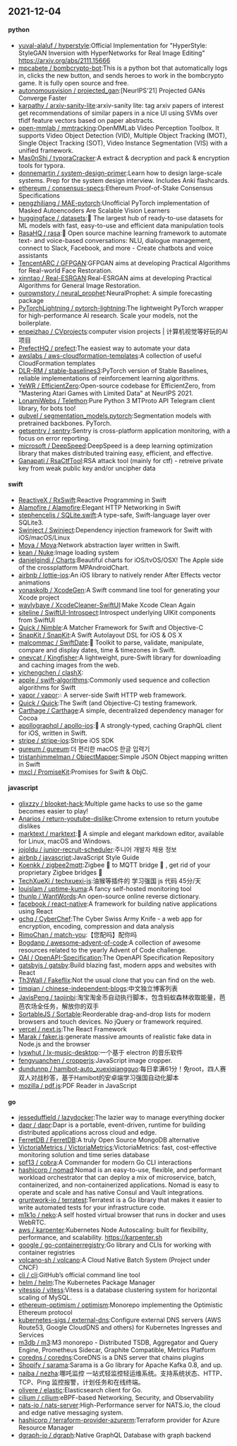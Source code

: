 ## 2021-12-04

#### python
* [yuval-alaluf / hyperstyle](https://github.com/yuval-alaluf/hyperstyle):Official Implementation for "HyperStyle: StyleGAN Inversion with HyperNetworks for Real Image Editing" https://arxiv.org/abs/2111.15666
* [mpcabete / bombcrypto-bot](https://github.com/mpcabete/bombcrypto-bot):This is a python bot that automatically logs in, clicks the new button, and sends heroes to work in the bombcrypto game. It is fully open source and free.
* [autonomousvision / projected_gan](https://github.com/autonomousvision/projected_gan):[NeurIPS'21] Projected GANs Converge Faster
* [karpathy / arxiv-sanity-lite](https://github.com/karpathy/arxiv-sanity-lite):arxiv-sanity lite: tag arxiv papers of interest get recommendations of similar papers in a nice UI using SVMs over tfidf feature vectors based on paper abstracts.
* [open-mmlab / mmtracking](https://github.com/open-mmlab/mmtracking):OpenMMLab Video Perception Toolbox. It supports Video Object Detection (VID), Multiple Object Tracking (MOT), Single Object Tracking (SOT), Video Instance Segmentation (VIS) with a unified framework.
* [Mas0nShi / typoraCracker](https://github.com/Mas0nShi/typoraCracker):A extract & decryption and pack & encryption tools for typora.
* [donnemartin / system-design-primer](https://github.com/donnemartin/system-design-primer):Learn how to design large-scale systems. Prep for the system design interview. Includes Anki flashcards.
* [ethereum / consensus-specs](https://github.com/ethereum/consensus-specs):Ethereum Proof-of-Stake Consensus Specifications
* [pengzhiliang / MAE-pytorch](https://github.com/pengzhiliang/MAE-pytorch):Unofficial PyTorch implementation of Masked Autoencoders Are Scalable Vision Learners
* [huggingface / datasets](https://github.com/huggingface/datasets):🤗
The largest hub of ready-to-use datasets for ML models with fast, easy-to-use and efficient data manipulation tools
* [RasaHQ / rasa](https://github.com/RasaHQ/rasa):💬
Open source machine learning framework to automate text- and voice-based conversations: NLU, dialogue management, connect to Slack, Facebook, and more - Create chatbots and voice assistants
* [TencentARC / GFPGAN](https://github.com/TencentARC/GFPGAN):GFPGAN aims at developing Practical Algorithms for Real-world Face Restoration.
* [xinntao / Real-ESRGAN](https://github.com/xinntao/Real-ESRGAN):Real-ESRGAN aims at developing Practical Algorithms for General Image Restoration.
* [ourownstory / neural_prophet](https://github.com/ourownstory/neural_prophet):NeuralProphet: A simple forecasting package
* [PyTorchLightning / pytorch-lightning](https://github.com/PyTorchLightning/pytorch-lightning):The lightweight PyTorch wrapper for high-performance AI research. Scale your models, not the boilerplate.
* [enpeizhao / CVprojects](https://github.com/enpeizhao/CVprojects):computer vision projects | 计算机视觉等好玩的AI项目
* [PrefectHQ / prefect](https://github.com/PrefectHQ/prefect):The easiest way to automate your data
* [awslabs / aws-cloudformation-templates](https://github.com/awslabs/aws-cloudformation-templates):A collection of useful CloudFormation templates
* [DLR-RM / stable-baselines3](https://github.com/DLR-RM/stable-baselines3):PyTorch version of Stable Baselines, reliable implementations of reinforcement learning algorithms.
* [YeWR / EfficientZero](https://github.com/YeWR/EfficientZero):Open-source codebase for EfficientZero, from "Mastering Atari Games with Limited Data" at NeurIPS 2021.
* [LonamiWebs / Telethon](https://github.com/LonamiWebs/Telethon):Pure Python 3 MTProto API Telegram client library, for bots too!
* [qubvel / segmentation_models.pytorch](https://github.com/qubvel/segmentation_models.pytorch):Segmentation models with pretrained backbones. PyTorch.
* [getsentry / sentry](https://github.com/getsentry/sentry):Sentry is cross-platform application monitoring, with a focus on error reporting.
* [microsoft / DeepSpeed](https://github.com/microsoft/DeepSpeed):DeepSpeed is a deep learning optimization library that makes distributed training easy, efficient, and effective.
* [Ganapati / RsaCtfTool](https://github.com/Ganapati/RsaCtfTool):RSA attack tool (mainly for ctf) - retreive private key from weak public key and/or uncipher data

#### swift
* [ReactiveX / RxSwift](https://github.com/ReactiveX/RxSwift):Reactive Programming in Swift
* [Alamofire / Alamofire](https://github.com/Alamofire/Alamofire):Elegant HTTP Networking in Swift
* [stephencelis / SQLite.swift](https://github.com/stephencelis/SQLite.swift):A type-safe, Swift-language layer over SQLite3.
* [Swinject / Swinject](https://github.com/Swinject/Swinject):Dependency injection framework for Swift with iOS/macOS/Linux
* [Moya / Moya](https://github.com/Moya/Moya):Network abstraction layer written in Swift.
* [kean / Nuke](https://github.com/kean/Nuke):Image loading system
* [danielgindi / Charts](https://github.com/danielgindi/Charts):Beautiful charts for iOS/tvOS/OSX! The Apple side of the crossplatform MPAndroidChart.
* [airbnb / lottie-ios](https://github.com/airbnb/lottie-ios):An iOS library to natively render After Effects vector animations
* [yonaskolb / XcodeGen](https://github.com/yonaskolb/XcodeGen):A Swift command line tool for generating your Xcode project
* [waylybaye / XcodeCleaner-SwiftUI](https://github.com/waylybaye/XcodeCleaner-SwiftUI):Make Xcode Clean Again
* [siteline / SwiftUI-Introspect](https://github.com/siteline/SwiftUI-Introspect):Introspect underlying UIKit components from SwiftUI
* [Quick / Nimble](https://github.com/Quick/Nimble):A Matcher Framework for Swift and Objective-C
* [SnapKit / SnapKit](https://github.com/SnapKit/SnapKit):A Swift Autolayout DSL for iOS & OS X
* [malcommac / SwiftDate](https://github.com/malcommac/SwiftDate):🐔
Toolkit to parse, validate, manipulate, compare and display dates, time & timezones in Swift.
* [onevcat / Kingfisher](https://github.com/onevcat/Kingfisher):A lightweight, pure-Swift library for downloading and caching images from the web.
* [yichengchen / clashX](https://github.com/yichengchen/clashX):
* [apple / swift-algorithms](https://github.com/apple/swift-algorithms):Commonly used sequence and collection algorithms for Swift
* [vapor / vapor](https://github.com/vapor/vapor):💧
A server-side Swift HTTP web framework.
* [Quick / Quick](https://github.com/Quick/Quick):The Swift (and Objective-C) testing framework.
* [Carthage / Carthage](https://github.com/Carthage/Carthage):A simple, decentralized dependency manager for Cocoa
* [apollographql / apollo-ios](https://github.com/apollographql/apollo-ios):📱
A strongly-typed, caching GraphQL client for iOS, written in Swift.
* [stripe / stripe-ios](https://github.com/stripe/stripe-ios):Stripe iOS SDK
* [gureum / gureum](https://github.com/gureum/gureum):더 편리한 macOS 한글 입력기
* [tristanhimmelman / ObjectMapper](https://github.com/tristanhimmelman/ObjectMapper):Simple JSON Object mapping written in Swift
* [mxcl / PromiseKit](https://github.com/mxcl/PromiseKit):Promises for Swift & ObjC.

#### javascript
* [glixzzy / blooket-hack](https://github.com/glixzzy/blooket-hack):Multiple game hacks to use so the game becomes easier to play!
* [Anarios / return-youtube-dislike](https://github.com/Anarios/return-youtube-dislike):Chrome extension to return youtube dislikes
* [marktext / marktext](https://github.com/marktext/marktext):📝
A simple and elegant markdown editor, available for Linux, macOS and Windows.
* [jojoldu / junior-recruit-scheduler](https://github.com/jojoldu/junior-recruit-scheduler):주니어 개발자 채용 정보
* [airbnb / javascript](https://github.com/airbnb/javascript):JavaScript Style Guide
* [Koenkk / zigbee2mqtt](https://github.com/Koenkk/zigbee2mqtt):Zigbee
🐝
to MQTT bridge
🌉
, get rid of your proprietary Zigbee bridges
🔨
* [TechXueXi / techxuexi-js](https://github.com/TechXueXi/techxuexi-js):油猴等插件的 学习强国 js 代码 45分/天
* [louislam / uptime-kuma](https://github.com/louislam/uptime-kuma):A fancy self-hosted monitoring tool
* [thunlp / WantWords](https://github.com/thunlp/WantWords):An open-source online reverse dictionary.
* [facebook / react-native](https://github.com/facebook/react-native):A framework for building native applications using React
* [gchq / CyberChef](https://github.com/gchq/CyberChef):The Cyber Swiss Army Knife - a web app for encryption, encoding, compression and data analysis
* [RimoChan / match-you](https://github.com/RimoChan/match-you):【您配吗】配你吗
* [Bogdanp / awesome-advent-of-code](https://github.com/Bogdanp/awesome-advent-of-code):A collection of awesome resources related to the yearly Advent of Code challenge.
* [OAI / OpenAPI-Specification](https://github.com/OAI/OpenAPI-Specification):The OpenAPI Specification Repository
* [gatsbyjs / gatsby](https://github.com/gatsbyjs/gatsby):Build blazing fast, modern apps and websites with React
* [Th3Wall / Fakeflix](https://github.com/Th3Wall/Fakeflix):Not the usual clone that you can find on the web.
* [timqian / chinese-independent-blogs](https://github.com/timqian/chinese-independent-blogs):中文独立博客列表
* [JavisPeng / taojinbi](https://github.com/JavisPeng/taojinbi):淘宝淘金币自动执行脚本，包含蚂蚁森林收取能量，芭芭农场全任务，解放你的双手
* [SortableJS / Sortable](https://github.com/SortableJS/Sortable):Reorderable drag-and-drop lists for modern browsers and touch devices. No jQuery or framework required.
* [vercel / next.js](https://github.com/vercel/next.js):The React Framework
* [Marak / faker.js](https://github.com/Marak/faker.js):generate massive amounts of realistic fake data in Node.js and the browser
* [lyswhut / lx-music-desktop](https://github.com/lyswhut/lx-music-desktop):一个基于 electron 的音乐软件
* [fengyuanchen / cropperjs](https://github.com/fengyuanchen/cropperjs):JavaScript image cropper.
* [dundunnp / hamibot-auto_xuexiqiangguo](https://github.com/dundunnp/hamibot-auto_xuexiqiangguo):每日拿满61分！免root，四人赛双人对战秒答，基于Hamibot的安卓端学习强国自动化脚本
* [mozilla / pdf.js](https://github.com/mozilla/pdf.js):PDF Reader in JavaScript

#### go
* [jesseduffield / lazydocker](https://github.com/jesseduffield/lazydocker):The lazier way to manage everything docker
* [dapr / dapr](https://github.com/dapr/dapr):Dapr is a portable, event-driven, runtime for building distributed applications across cloud and edge.
* [FerretDB / FerretDB](https://github.com/FerretDB/FerretDB):A truly Open Source MongoDB alternative
* [VictoriaMetrics / VictoriaMetrics](https://github.com/VictoriaMetrics/VictoriaMetrics):VictoriaMetrics: fast, cost-effective monitoring solution and time series database
* [spf13 / cobra](https://github.com/spf13/cobra):A Commander for modern Go CLI interactions
* [hashicorp / nomad](https://github.com/hashicorp/nomad):Nomad is an easy-to-use, flexible, and performant workload orchestrator that can deploy a mix of microservice, batch, containerized, and non-containerized applications. Nomad is easy to operate and scale and has native Consul and Vault integrations.
* [gruntwork-io / terratest](https://github.com/gruntwork-io/terratest):Terratest is a Go library that makes it easier to write automated tests for your infrastructure code.
* [m1k1o / neko](https://github.com/m1k1o/neko):A self hosted virtual browser that runs in docker and uses WebRTC.
* [aws / karpenter](https://github.com/aws/karpenter):Kubernetes Node Autoscaling: built for flexibility, performance, and scalability. https://karpenter.sh
* [google / go-containerregistry](https://github.com/google/go-containerregistry):Go library and CLIs for working with container registries
* [volcano-sh / volcano](https://github.com/volcano-sh/volcano):A Cloud Native Batch System (Project under CNCF)
* [cli / cli](https://github.com/cli/cli):GitHub’s official command line tool
* [helm / helm](https://github.com/helm/helm):The Kubernetes Package Manager
* [vitessio / vitess](https://github.com/vitessio/vitess):Vitess is a database clustering system for horizontal scaling of MySQL.
* [ethereum-optimism / optimism](https://github.com/ethereum-optimism/optimism):Monorepo implementing the Optimistic Ethereum protocol
* [kubernetes-sigs / external-dns](https://github.com/kubernetes-sigs/external-dns):Configure external DNS servers (AWS Route53, Google CloudDNS and others) for Kubernetes Ingresses and Services
* [m3db / m3](https://github.com/m3db/m3):M3 monorepo - Distributed TSDB, Aggregator and Query Engine, Prometheus Sidecar, Graphite Compatible, Metrics Platform
* [coredns / coredns](https://github.com/coredns/coredns):CoreDNS is a DNS server that chains plugins
* [Shopify / sarama](https://github.com/Shopify/sarama):Sarama is a Go library for Apache Kafka 0.8, and up.
* [naiba / nezha](https://github.com/naiba/nezha):哪吒监控 一站式轻监控轻运维系统。支持系统状态、HTTP、TCP、Ping 监控报警，计划任务和在线终端。
* [olivere / elastic](https://github.com/olivere/elastic):Elasticsearch client for Go.
* [cilium / cilium](https://github.com/cilium/cilium):eBPF-based Networking, Security, and Observability
* [nats-io / nats-server](https://github.com/nats-io/nats-server):High-Performance server for NATS.io, the cloud and edge native messaging system.
* [hashicorp / terraform-provider-azurerm](https://github.com/hashicorp/terraform-provider-azurerm):Terraform provider for Azure Resource Manager
* [dgraph-io / dgraph](https://github.com/dgraph-io/dgraph):Native GraphQL Database with graph backend
